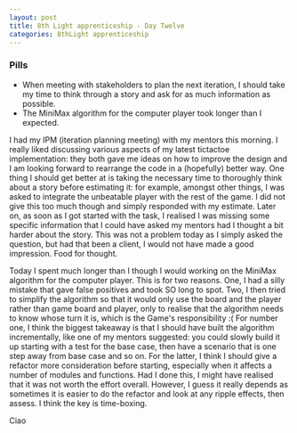 ```yaml
---
layout: post
title: 8th Light apprenticeship - Day Twelve
categories: 8thLight apprenticeship
---
```


### Pills
- When meeting with stakeholders to plan the next iteration, I should take my time
to think through a story and ask for as much information as possible.
- The MiniMax algorithm for the computer player took longer than I expected.

I had my IPM (iteration planning meeting) with my mentors this morning. I really
liked discussing various aspects of my latest tictactoe implementation: they 
both gave me ideas on how to improve the design and I am looking forward to rearrange
the code in a (hopefully) better way.
One thing I should get better at is taking the necessary time to thoroughly 
think about a story before estimating it: for example, amongst other things, I was
asked to integrate the unbeatable player with the rest of the game. I did not give
this too much though and simply responded with my estimate. Later on, as soon as 
I got started with the task, I realised I was missing some specific information 
that I could have asked my mentors had I thought a bit harder about the story.
This was not a problem today as I simply asked the question, but had that been a 
client, I would not have made a good impression. Food for thought.

Today I spent much longer than I though I would working on the MiniMax algorithm
for the computer player. This is for two reasons. One, I had a silly mistake that 
gave false positives and took SO long to spot. Two, I then tried to simplify the 
algorithm so that it would only use the board and the player rather than game board
and player, only to realise that the algorithm needs to know whose turn it is, which
is the Game's responsibility :(
For number one, I think the biggest takeaway is that I should have built the 
algorithm incrementally, like one of my mentors suggested: you could slowly build
it up starting with a test for the base case, then have a scenario that is one 
step away from base case and so on.
For the latter, I think I should give a refactor more consideration before starting,
especially when it affects a number of modules and functions. Had I done this, I 
might have realised that it was not worth the effort overall. However, I guess it
really depends as sometimes it is easier to do the refactor and look at any ripple
effects, then assess. I think the key is time-boxing.

Ciao
